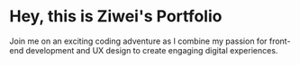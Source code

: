 # Hey, this is Ziwei's Portfolio 

Join me on an exciting coding adventure as I combine my passion for front-end development and UX design to create engaging digital experiences.
